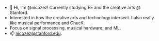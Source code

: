 - 👋 Hi, I’m @nicozez! Currently studying EE and the creative arts @ Stanford. 
- Interested in how the creative arts and technology intersect. I also really like musical performance and ChucK.
- Focus on signal processing, musical hardware, and ML.
- 📫 nicozez@stanford.edu. 

<!---
nicozez/nicozez is a ✨ special ✨ repository because its `README.md` (this file) appears on your GitHub profile.
You can click the Preview link to take a look at your changes.
--->
